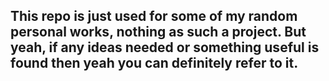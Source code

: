 ## This repo is just used for some of my random personal works, nothing as such a project. But yeah, if any ideas needed or something useful is found then yeah you can definitely refer to it.
